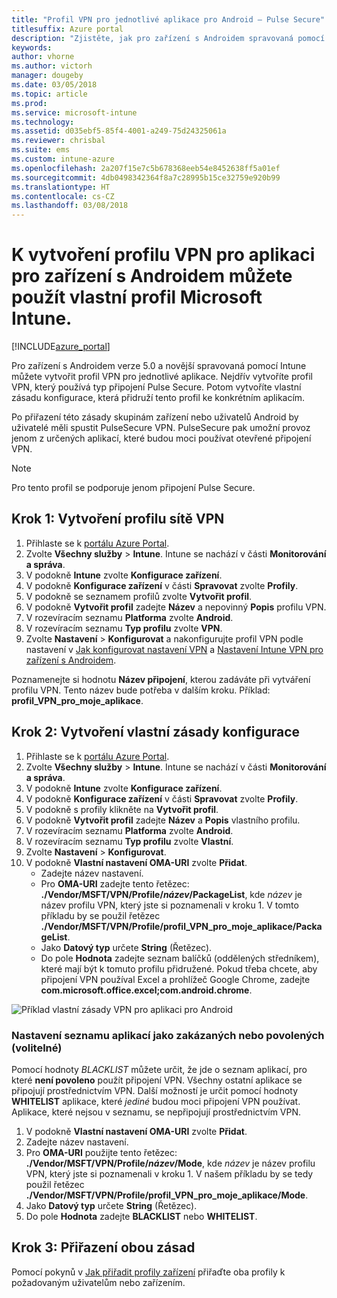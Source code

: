 ```yaml
---
title: "Profil VPN pro jednotlivé aplikace pro Android – Pulse Secure"
titlesuffix: Azure portal
description: "Zjistěte, jak pro zařízení s Androidem spravovaná pomocí Intune vytvořit profil VPN pro aplikaci."
keywords: 
author: vhorne
ms.author: victorh
manager: dougeby
ms.date: 03/05/2018
ms.topic: article
ms.prod: 
ms.service: microsoft-intune
ms.technology: 
ms.assetid: d035ebf5-85f4-4001-a249-75d24325061a
ms.reviewer: chrisbal
ms.suite: ems
ms.custom: intune-azure
ms.openlocfilehash: 2a207f15e7c5b678368eeb54e8452638ff5a01ef
ms.sourcegitcommit: 4db0498342364f8a7c28995b15ce32759e920b99
ms.translationtype: HT
ms.contentlocale: cs-CZ
ms.lasthandoff: 03/08/2018
---
```

# <a name="use-a-microsoft-intune-custom-profile-to-create-a-per-app-vpn-profile-for-android-devices"></a>K vytvoření profilu VPN pro aplikaci pro zařízení s Androidem můžete použít vlastní profil Microsoft Intune.

[!INCLUDE[azure_portal](./includes/azure_portal.md)]

Pro zařízení s Androidem verze 5.0 a novější spravovaná pomocí Intune můžete vytvořit profil VPN pro jednotlivé aplikace. Nejdřív vytvoříte profil VPN, který používá typ připojení Pulse Secure. Potom vytvoříte vlastní zásadu konfigurace, která přidruží tento profil ke konkrétním aplikacím.

Po přiřazení této zásady skupinám zařízení nebo uživatelů Android by uživatelé měli spustit PulseSecure VPN. PulseSecure pak umožní provoz jenom z určených aplikací, které budou moci používat otevřené připojení VPN.

> [!NOTE]
>
> Pro tento profil se podporuje jenom připojení Pulse Secure.


## <a name="step-1-create-a-vpn-profile"></a>Krok 1: Vytvoření profilu sítě VPN


1. Přihlaste se k [portálu Azure Portal](https://portal.azure.com).
2. Zvolte **Všechny služby** > **Intune**. Intune se nachází v části **Monitorování a správa**.
3. V podokně **Intune** zvolte **Konfigurace zařízení**.
2. V podokně **Konfigurace zařízení** v části **Spravovat** zvolte **Profily**.
2. V podokně se seznamem profilů zvolte **Vytvořit profil**.
3. V podokně **Vytvořit profil** zadejte **Název** a nepovinný **Popis** profilu VPN.
4. V rozevíracím seznamu **Platforma** zvolte **Android**.
5. V rozevíracím seznamu **Typ profilu** zvolte **VPN**.
3. Zvolte **Nastavení** > **Konfigurovat** a nakonfigurujte profil VPN podle nastavení v [Jak konfigurovat nastavení VPN](vpn-settings-configure.md) a [Nastavení Intune VPN pro zařízení s Androidem](vpn-settings-android.md).

Poznamenejte si hodnotu **Název připojení**, kterou zadáváte při vytváření profilu VPN. Tento název bude potřeba v dalším kroku. Příklad: **profil_VPN_pro_moje_aplikace**.

## <a name="step-2-create-a-custom-configuration-policy"></a>Krok 2: Vytvoření vlastní zásady konfigurace

1. Přihlaste se k [portálu Azure Portal](https://portal.azure.com).
2. Zvolte **Všechny služby** > **Intune**. Intune se nachází v části **Monitorování a správa**.
3. V podokně **Intune** zvolte **Konfigurace zařízení**.
2. V podokně **Konfigurace zařízení** v části **Spravovat** zvolte **Profily**.
3. V podokně s profily klikněte na **Vytvořit profil**.
4. V podokně **Vytvořit profil** zadejte **Název** a **Popis** vlastního profilu.
5. V rozevíracím seznamu **Platforma** zvolte **Android**.
6. V rozevíracím seznamu **Typ profilu** zvolte **Vlastní**.
7. Zvolte **Nastavení** > **Konfigurovat**.
3. V podokně **Vlastní nastavení OMA-URI** zvolte **Přidat**.
    - Zadejte název nastavení.
    - Pro **OMA-URI** zadejte tento řetězec: **./Vendor/MSFT/VPN/Profile/*název*/PackageList**, kde *název* je název profilu VPN, který jste si poznamenali v kroku 1. V tomto příkladu by se použil řetězec **./Vendor/MSFT/VPN/Profile/profil_VPN_pro_moje_aplikace/PackageList**.
    - Jako **Datový typ** určete **String** (Řetězec).
    - Do pole **Hodnota** zadejte seznam balíčků (oddělených středníkem), které mají být k tomuto profilu přidružené. Pokud třeba chcete, aby připojení VPN používal Excel a prohlížeč Google Chrome, zadejte **com.microsoft.office.excel;com.android.chrome**.

![Příklad vlastní zásady VPN pro aplikaci pro Android](./media/android_per_app_vpn_oma_uri.png)

### <a name="set-your-app-list-to-blacklist-or-whitelist-optional"></a>Nastavení seznamu aplikací jako zakázaných nebo povolených (volitelné)
  Pomocí hodnoty *BLACKLIST* můžete určit, že jde o seznam aplikací, pro které **není povoleno** použít připojení VPN. Všechny ostatní aplikace se připojují prostřednictvím VPN.
Další možností je určit pomocí hodnoty **WHITELIST** aplikace, které *jediné* budou moci připojení VPN používat. Aplikace, které nejsou v seznamu, se nepřipojují prostřednictvím VPN.
  1.    V podokně **Vlastní nastavení OMA-URI** zvolte **Přidat**.
  2.    Zadejte název nastavení.
  3.    Pro **OMA-URI** použijte tento řetězec: **./Vendor/MSFT/VPN/Profile/*název*/Mode**, kde *název* je název profilu VPN, který jste si poznamenali v kroku 1. V našem příkladu by se tedy použil řetězec **./Vendor/MSFT/VPN/Profile/profil_VPN_pro_moje_aplikace/Mode**.
  4.    Jako **Datový typ** určete **String** (Řetězec).
  5.    Do pole **Hodnota** zadejte **BLACKLIST** nebo **WHITELIST**.



## <a name="step-3-assign-both-policies"></a>Krok 3: Přiřazení obou zásad

Pomocí pokynů v [Jak přiřadit profily zařízení](device-profile-assign.md) přiřaďte oba profily k požadovaným uživatelům nebo zařízením.

